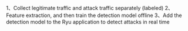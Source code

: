 1、Collect legitimate traffic and attack traffic separately (labeled)
2、Feature extraction, and then train the detection model offline
3、Add the detection model to the Ryu application to detect attacks in real time
